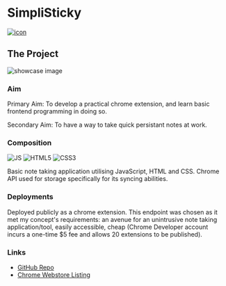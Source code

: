 # SimpliSticky
[![icon](https://i.imgur.com/c3rWggT.png)](https://chromewebstore.google.com/detail/simplisticky/gljfaefnngjiommaajojpekbcfiiejig)

## The Project
![showcase image](https://i.imgur.com/cMqTvcy.png)
### Aim
Primary Aim: To develop a practical chrome extension, and learn basic frontend programming in doing so.

Secondary Aim: To have a way to take quick persistant notes at work.

### Composition
![JS](https://img.shields.io/badge/JavaScript-F7DF1E?logo=javascript&logoColor=black) ![HTML5](https://img.shields.io/badge/HTML5-E34F26?logo=html5&logoColor=white) ![CSS3](https://img.shields.io/badge/CSS3-1572B6?logo=css3&logoColor=white)

Basic note taking application utilising JavaScript, HTML and CSS. Chrome API used for storage specifically for its syncing abilities.

### Deployments
Deployed publicly as a chrome extension. This endpoint was chosen as it met my concept's requirements: an avenue for an unintrusive note taking application/tool, easily accessible, cheap (Chrome Developer account incurs a one-time $5 fee and allows 20 extensions to be published).

### Links
- [GitHub Repo](https://github.com/Felix-Lin-8864/SimpliSticky/tree/master)
- [Chrome Webstore Listing](https://chromewebstore.google.com/detail/simplisticky/gljfaefnngjiommaajojpekbcfiiejig)
